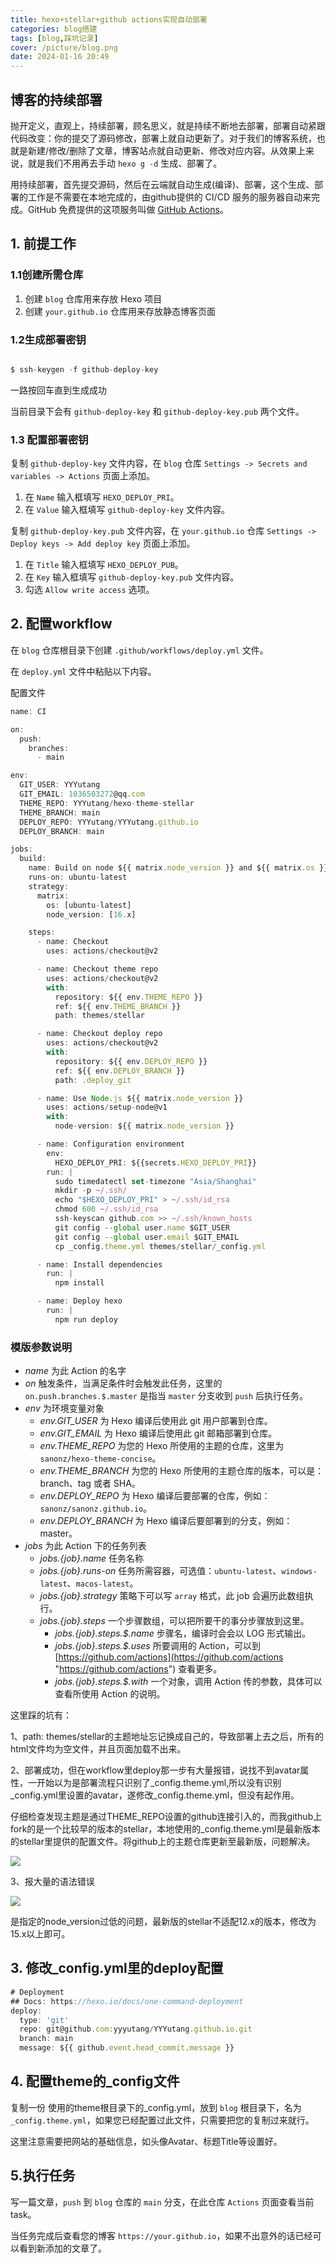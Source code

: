 ```yaml
---
title: hexo+stellar+github actions实现自动部署
categories: blog搭建
tags: [blog,踩坑记录]
cover: /picture/blog.png
date: 2024-01-16 20:49
---
```


## 博客的持续部署

抛开定义，直观上，持续部署，顾名思义，就是持续不断地去部署，部署自动紧跟代码改变：你的提交了源码修改，部署上就自动更新了。对于我们的博客系统，也就是新建/修改/删除了文章，博客站点就自动更新、修改对应内容。从效果上来说，就是我们不用再去手动 `hexo g -d` 生成、部署了。

用持续部署，首先提交源码，然后在云端就自动生成(编译)、部署，这个生成、部署的工作是不需要在本地完成的，由github提供的 CI/CD 服务的服务器自动来完成。GitHub 免费提供的这项服务叫做 [GitHub Actions](https://github.com/features/actions "GitHub Actions")。

## 1. 前提工作

### 1.1创建所需仓库

1.  创建 `blog` 仓库用来存放 Hexo 项目
2.  创建 `your.github.io` 仓库用来存放静态博客页面

### 1.2生成部署密钥

```javascript

$ ssh-keygen -f github-deploy-key
```

一路按回车直到生成成功

当前目录下会有 `github-deploy-key` 和 `github-deploy-key.pub` 两个文件。

### 1.3 配置部署密钥

复制 `github-deploy-key` 文件内容，在 `blog` 仓库 `Settings -> Secrets and variables -> Actions` 页面上添加。

1.  在 `Name` 输入框填写 `HEXO_DEPLOY_PRI`。
2.  在 `Value` 输入框填写 `github-deploy-key` 文件内容。

复制 `github-deploy-key.pub` 文件内容，在 `your.github.io` 仓库 `Settings -> Deploy keys -> Add deploy key` 页面上添加。

1.  在 `Title` 输入框填写 `HEXO_DEPLOY_PUB`。
2.  在 `Key` 输入框填写 `github-deploy-key.pub` 文件内容。
3.  勾选 `Allow write access` 选项。

## 2. 配置workflow

在 `blog` 仓库根目录下创建 `.github/workflows/deploy.yml` 文件。

在 `deploy.yml` 文件中粘贴以下内容。

配置文件

```javascript
name: CI

on:
  push:
    branches:
      - main

env:
  GIT_USER: YYYutang
  GIT_EMAIL: 1036503272@qq.com
  THEME_REPO: YYYutang/hexo-theme-stellar
  THEME_BRANCH: main
  DEPLOY_REPO: YYYutang/YYYutang.github.io
  DEPLOY_BRANCH: main

jobs:
  build:
    name: Build on node ${{ matrix.node_version }} and ${{ matrix.os }}
    runs-on: ubuntu-latest
    strategy:
      matrix:
        os: [ubuntu-latest]
        node_version: [16.x]

    steps:
      - name: Checkout
        uses: actions/checkout@v2

      - name: Checkout theme repo
        uses: actions/checkout@v2
        with:
          repository: ${{ env.THEME_REPO }}
          ref: ${{ env.THEME_BRANCH }}
          path: themes/stellar

      - name: Checkout deploy repo
        uses: actions/checkout@v2
        with:
          repository: ${{ env.DEPLOY_REPO }}
          ref: ${{ env.DEPLOY_BRANCH }}
          path: .deploy_git

      - name: Use Node.js ${{ matrix.node_version }}
        uses: actions/setup-node@v1
        with:
          node-version: ${{ matrix.node_version }}

      - name: Configuration environment
        env:
          HEXO_DEPLOY_PRI: ${{secrets.HEXO_DEPLOY_PRI}}
        run: |
          sudo timedatectl set-timezone "Asia/Shanghai"
          mkdir -p ~/.ssh/
          echo "$HEXO_DEPLOY_PRI" > ~/.ssh/id_rsa
          chmod 600 ~/.ssh/id_rsa
          ssh-keyscan github.com >> ~/.ssh/known_hosts
          git config --global user.name $GIT_USER
          git config --global user.email $GIT_EMAIL
          cp _config.theme.yml themes/stellar/_config.yml

      - name: Install dependencies
        run: |
          npm install

      - name: Deploy hexo
        run: |
          npm run deploy
```

### 模版参数说明

-   *name* 为此 Action 的名字
-   *on* 触发条件，当满足条件时会触发此任务，这里的 `on.push.branches.$.master` 是指当 `master` 分支收到 `push` 后执行任务。
-   *env* 为环境变量对象
    -   *env.GIT\_USER* 为 Hexo 编译后使用此 git 用户部署到仓库。
    -   *env.GIT\_EMAIL* 为 Hexo 编译后使用此 git 邮箱部署到仓库。
    -   *env.THEME\_REPO* 为您的 Hexo 所使用的主题的仓库，这里为 `sanonz/hexo-theme-concise`。
    -   *env.THEME\_BRANCH* 为您的 Hexo 所使用的主题仓库的版本，可以是：branch、tag 或者 SHA。
    -   *env.DEPLOY\_REPO* 为 Hexo 编译后要部署的仓库，例如：`sanonz/sanonz.github.io`。
    -   *env.DEPLOY\_BRANCH* 为 Hexo 编译后要部署到的分支，例如：master。
-   *jobs* 为此 Action 下的任务列表
    -   *jobs.{job}.name* 任务名称
    -   *jobs.{job}.runs-on* 任务所需容器，可选值：`ubuntu-latest`、`windows-latest`、`macos-latest`。
    -   *jobs.{job}.strategy* 策略下可以写 `array` 格式，此 job 会遍历此数组执行。
    -   *jobs.{job}.steps* 一个步骤数组，可以把所要干的事分步骤放到这里。
        -   *jobs.{job}.steps.\$.name* 步骤名，编译时会会以 LOG 形式输出。
        -   *jobs.{job}.steps.\$.uses* 所要调用的 Action，可以到 [https://github.com/actions](https://github.com/actions "https://github.com/actions") 查看更多。
        -   *jobs.{job}.steps.\$.with* 一个对象，调用 Action 传的参数，具体可以查看所使用 Action 的说明。

这里踩的坑有：

1、path: themes/stellar的主题地址忘记换成自己的，导致部署上去之后，所有的html文件均为空文件，并且页面加载不出来。

2、部署成功，但在workflow里deploy那一步有大量报错，说找不到avatar属性，一开始以为是部署流程只识别了\_config.theme.yml,所以没有识别\_config.yml里设置的avatar，遂修改\_config.theme.yml，但没有起作用。

仔细检查发现主题是通过THEME\_REPO设置的github连接引入的，而我github上fork的是一个比较早的版本的stellar，本地使用的\_config.theme.yml是最新版本的stellar里提供的配置文件。将github上的主题仓库更新至最新版，问题解决。

![](image/image_XvDrAt19Cq.png)

3、报大量的语法错误

![](image/image_TGTchTWkX1.png)

是指定的node\_version过低的问题，最新版的stellar不适配12.x的版本，修改为15.x以上即可。

## 3. 修改\_config.yml里的deploy配置

```javascript
# Deployment
## Docs: https://hexo.io/docs/one-command-deployment
deploy:
  type: 'git'
  repo: git@github.com:yyyutang/YYYutang.github.io.git
  branch: main
  message: ${{ github.event.head_commit.message }}
```

## 4. 配置theme的\_config文件

复制一份 使用的theme根目录下的\_config.yml，放到 `blog` 根目录下，名为 `_config.theme.yml`，如果您已经配置过此文件，只需要把您的复制过来就行。

这里注意需要把网站的基础信息，如头像Avatar、标题Title等设置好。

## 5.执行任务

写一篇文章，`push` 到 `blog` 仓库的 `main` 分支，在此仓库 `Actions` 页面查看当前 task。

当任务完成后查看您的博客 `https://your.github.io`，如果不出意外的话已经可以看到新添加的文章了。
